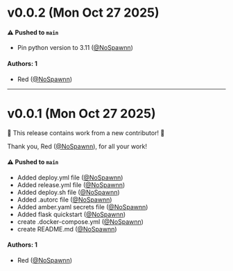 # v0.0.2 (Mon Oct 27 2025)

#### ⚠️ Pushed to `main`

- Pin python version to 3.11 ([@NoSpawnn](https://github.com/NoSpawnn))

#### Authors: 1

- Red ([@NoSpawnn](https://github.com/NoSpawnn))

---

# v0.0.1 (Mon Oct 27 2025)

:tada: This release contains work from a new contributor! :tada:

Thank you, Red ([@NoSpawnn](https://github.com/NoSpawnn)), for all your work!

#### ⚠️ Pushed to `main`

- Added deploy.yml file ([@NoSpawnn](https://github.com/NoSpawnn))
- Added release.yml file ([@NoSpawnn](https://github.com/NoSpawnn))
- Added deploy.sh file ([@NoSpawnn](https://github.com/NoSpawnn))
- Added .autorc file ([@NoSpawnn](https://github.com/NoSpawnn))
- Added amber.yaml secrets file ([@NoSpawnn](https://github.com/NoSpawnn))
- Added flask quickstart ([@NoSpawnn](https://github.com/NoSpawnn))
- create .docker-compose.yml ([@NoSpawnn](https://github.com/NoSpawnn))
- create README.md ([@NoSpawnn](https://github.com/NoSpawnn))

#### Authors: 1

- Red ([@NoSpawnn](https://github.com/NoSpawnn))
